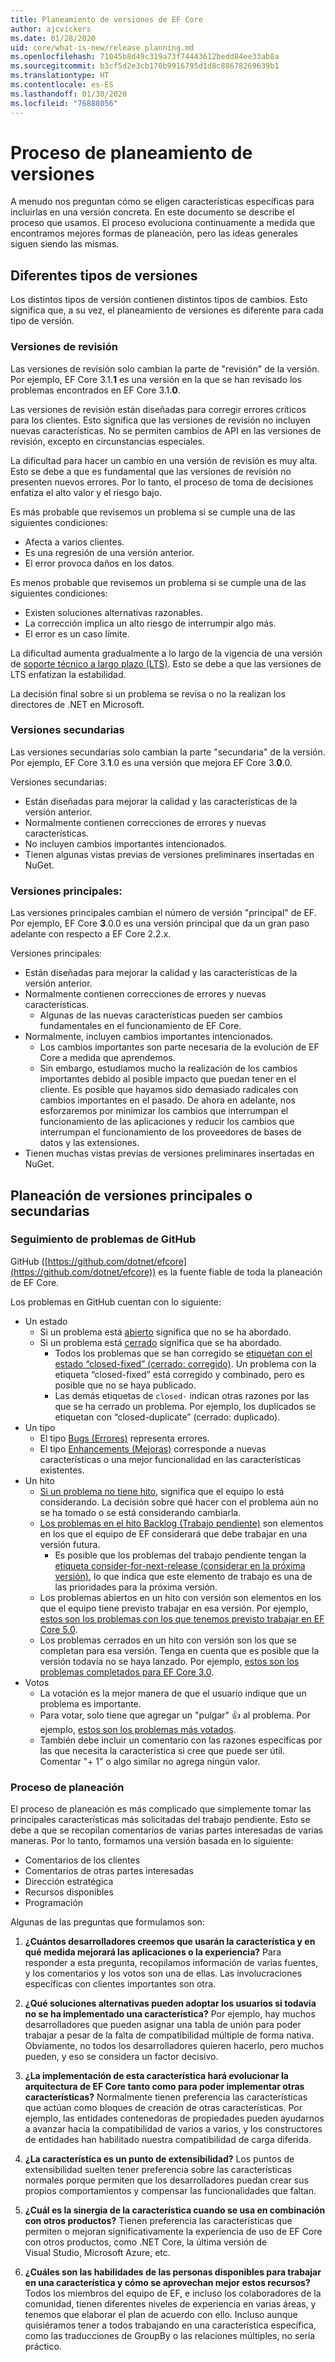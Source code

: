 ```yaml
---
title: Planeamiento de versiones de EF Core
author: ajcvickers
ms.date: 01/28/2020
uid: core/what-is-new/release_planning.md
ms.openlocfilehash: 71045b8d49c319a73f74443612bedd84ee33ab8a
ms.sourcegitcommit: b3cf5d2e3cb170b9916795d1d8c88678269639b1
ms.translationtype: HT
ms.contentlocale: es-ES
ms.lasthandoff: 01/30/2020
ms.locfileid: "76888056"
---
```

# <a name="release-planning-process"></a>Proceso de planeamiento de versiones

A menudo nos preguntan cómo se eligen características específicas para incluirlas en una versión concreta.
En este documento se describe el proceso que usamos.
El proceso evoluciona continuamente a medida que encontramos mejores formas de planeación, pero las ideas generales siguen siendo las mismas.

## <a name="different-kinds-of-releases"></a>Diferentes tipos de versiones

Los distintos tipos de versión contienen distintos tipos de cambios.
Esto significa que, a su vez, el planeamiento de versiones es diferente para cada tipo de versión.

### <a name="patch-releases"></a>Versiones de revisión

Las versiones de revisión solo cambian la parte de "revisión" de la versión.
Por ejemplo, EF Core 3.1.**1** es una versión en la que se han revisado los problemas encontrados en EF Core 3.1.**0**.

Las versiones de revisión están diseñadas para corregir errores críticos para los clientes.
Esto significa que las versiones de revisión no incluyen nuevas características.
No se permiten cambios de API en las versiones de revisión, excepto en circunstancias especiales.

La dificultad para hacer un cambio en una versión de revisión es muy alta.
Esto se debe a que es fundamental que las versiones de revisión no presenten nuevos errores.
Por lo tanto, el proceso de toma de decisiones enfatiza el alto valor y el riesgo bajo.

Es más probable que revisemos un problema si se cumple una de las siguientes condiciones:
  * Afecta a varios clientes.
  * Es una regresión de una versión anterior.
  * El error provoca daños en los datos.

Es menos probable que revisemos un problema si se cumple una de las siguientes condiciones:
  * Existen soluciones alternativas razonables.
  * La corrección implica un alto riesgo de interrumpir algo más.
  * El error es un caso límite.

La dificultad aumenta gradualmente a lo largo de la vigencia de una versión de [soporte técnico a largo plazo (LTS)](https://dotnet.microsoft.com/platform/support/policy/dotnet-core). Esto se debe a que las versiones de LTS enfatizan la estabilidad.

La decisión final sobre si un problema se revisa o no la realizan los directores de .NET en Microsoft.

### <a name="minor-releases"></a>Versiones secundarias

Las versiones secundarias solo cambian la parte "secundaria" de la versión.
Por ejemplo, EF Core 3.**1**.0 es una versión que mejora EF Core 3.**0**.0.

Versiones secundarias:
* Están diseñadas para mejorar la calidad y las características de la versión anterior.
* Normalmente contienen correcciones de errores y nuevas características.
* No incluyen cambios importantes intencionados.
* Tienen algunas vistas previas de versiones preliminares insertadas en NuGet.

### <a name="major-releases"></a>Versiones principales:

Las versiones principales cambian el número de versión "principal" de EF.
Por ejemplo, EF Core **3**.0.0 es una versión principal que da un gran paso adelante con respecto a EF Core 2.2.x.

Versiones principales:
* Están diseñadas para mejorar la calidad y las características de la versión anterior.
* Normalmente contienen correcciones de errores y nuevas características.
  * Algunas de las nuevas características pueden ser cambios fundamentales en el funcionamiento de EF Core.
* Normalmente, incluyen cambios importantes intencionados.
  * Los cambios importantes son parte necesaria de la evolución de EF Core a medida que aprendemos.
  * Sin embargo, estudiamos mucho la realización de los cambios importantes debido al posible impacto que puedan tener en el cliente. Es posible que hayamos sido demasiado radicales con cambios importantes en el pasado. De ahora en adelante, nos esforzaremos por minimizar los cambios que interrumpan el funcionamiento de las aplicaciones y reducir los cambios que interrumpan el funcionamiento de los proveedores de bases de datos y las extensiones.
* Tienen muchas vistas previas de versiones preliminares insertadas en NuGet.

## <a name="planning-for-majorminor-releases"></a>Planeación de versiones principales o secundarias

### <a name="github-issue-tracking"></a>Seguimiento de problemas de GitHub

GitHub ([https://github.com/dotnet/efcore](https://github.com/dotnet/efcore)) es la fuente fiable de toda la planeación de EF Core.

Los problemas en GitHub cuentan con lo siguiente:

* Un estado
  * Si un problema está [abierto](https://github.com/dotnet/efcore/issues) significa que no se ha abordado.
  * Si un problema está [cerrado](https://github.com/dotnet/efcore/issues?q=is%3Aissue+is%3Aclosed) significa que se ha abordado.
    * Todos los problemas que se han corregido se [etiquetan con el estado “closed-fixed” (cerrado: corregido)](https://github.com/dotnet/efcore/issues?q=is%3Aissue+label%3Aclosed-fixed+is%3Aclosed). Un problema con la etiqueta “closed-fixed” está corregido y combinado, pero es posible que no se haya publicado.
    * Las demás etiquetas de `closed-` indican otras razones por las que se ha cerrado un problema. Por ejemplo, los duplicados se etiquetan con “closed-duplicate” (cerrado: duplicado).
* Un tipo
  * El tipo [Bugs (Errores)](https://github.com/dotnet/efcore/issues?q=is%3Aissue+is%3Aopen+label%3Atype-bug) representa errores.
  * El tipo [Enhancements (Mejoras)](https://github.com/dotnet/efcore/issues?q=is%3Aissue+is%3Aopen+label%3Atype-enhancement) corresponde a nuevas características o una mejor funcionalidad en las características existentes.
* Un hito
  * [Si un problema no tiene hito](https://github.com/dotnet/efcore/issues?q=is%3Aopen+is%3Aissue+no%3Amilestone), significa que el equipo lo está considerando. La decisión sobre qué hacer con el problema aún no se ha tomado o se está considerando cambiarla.
  * [Los problemas en el hito Backlog (Trabajo pendiente)](https://github.com/dotnet/efcore/issues?q=is%3Aopen+is%3Aissue+milestone%3ABacklog) son elementos en los que el equipo de EF considerará que debe trabajar en una versión futura.
    * Es posible que los problemas del trabajo pendiente tengan la [etiqueta consider-for-next-release (considerar en la próxima versión)](https://github.com/dotnet/efcore/issues?q=is%3Aissue+is%3Aopen+label%3Aconsider-for-next-release), lo que indica que este elemento de trabajo es una de las prioridades para la próxima versión.
  * Los problemas abiertos en un hito con versión son elementos en los que el equipo tiene previsto trabajar en esa versión. Por ejemplo, [estos son los problemas con los que tenemos previsto trabajar en EF Core 5.0](https://github.com/dotnet/efcore/issues?q=is%3Aopen+is%3Aissue+milestone%3A5.0.0).
  * Los problemas cerrados en un hito con versión son los que se completan para esa versión. Tenga en cuenta que es posible que la versión todavía no se haya lanzado. Por ejemplo, [estos son los problemas completados para EF Core 3.0](https://github.com/dotnet/efcore/issues?q=is%3Aissue+milestone%3A3.0.0+is%3Aclosed).
* Votos
  * La votación es la mejor manera de que el usuario indique que un problema es importante.
  * Para votar, solo tiene que agregar un "pulgar" 👍 al problema. Por ejemplo, [estos son los problemas más votados](https://github.com/dotnet/efcore/issues?q=is%3Aissue+is%3Aopen+sort%3Areactions-%2B1-desc).
  * También debe incluir un comentario con las razones específicas por las que necesita la característica si cree que puede ser útil. Comentar "+ 1" o algo similar no agrega ningún valor.

### <a name="the-planning-process"></a>Proceso de planeación

El proceso de planeación es más complicado que simplemente tomar las principales características más solicitadas del trabajo pendiente.
Esto se debe a que se recopilan comentarios de varias partes interesadas de varias maneras.
Por lo tanto, formamos una versión basada en lo siguiente:

* Comentarios de los clientes
* Comentarios de otras partes interesadas
* Dirección estratégica
* Recursos disponibles
* Programación

Algunas de las preguntas que formulamos son:

1. **¿Cuántos desarrolladores creemos que usarán la característica y en qué medida mejorará las aplicaciones o la experiencia?** Para responder a esta pregunta, recopilamos información de varias fuentes, y los comentarios y los votos son una de ellas. Las involucraciones específicas con clientes importantes son otra.

2. **¿Qué soluciones alternativas pueden adoptar los usuarios si todavía no se ha implementado una característica?** Por ejemplo, hay muchos desarrolladores que pueden asignar una tabla de unión para poder trabajar a pesar de la falta de compatibilidad múltiple de forma nativa. Obviamente, no todos los desarrolladores quieren hacerlo, pero muchos pueden, y eso se considera un factor decisivo.

3. **¿La implementación de esta característica hará evolucionar la arquitectura de EF Core tanto como para poder implementar otras características?** Normalmente tienen preferencia las características que actúan como bloques de creación de otras características. Por ejemplo, las entidades contenedoras de propiedades pueden ayudarnos a avanzar hacia la compatibilidad de varios a varios, y los constructores de entidades han habilitado nuestra compatibilidad de carga diferida.

4. **¿La característica es un punto de extensibilidad?** Los puntos de extensibilidad suelten tener preferencia sobre las características normales porque permiten que los desarrolladores puedan crear sus propios comportamientos y compensar las funcionalidades que faltan.

5. **¿Cuál es la sinergia de la característica cuando se usa en combinación con otros productos?** Tienen preferencia las características que permiten o mejoran significativamente la experiencia de uso de EF Core con otros productos, como .NET Core, la última versión de Visual Studio, Microsoft Azure, etc.

6. **¿Cuáles son las habilidades de las personas disponibles para trabajar en una característica y cómo se aprovechan mejor estos recursos?** Todos los miembros del equipo de EF, e incluso los colaboradores de la comunidad, tienen diferentes niveles de experiencia en varias áreas, y tenemos que elaborar el plan de acuerdo con ello. Incluso aunque quisiéramos tener a todos trabajando en una característica específica, como las traducciones de GroupBy o las relaciones múltiples, no sería práctico.

